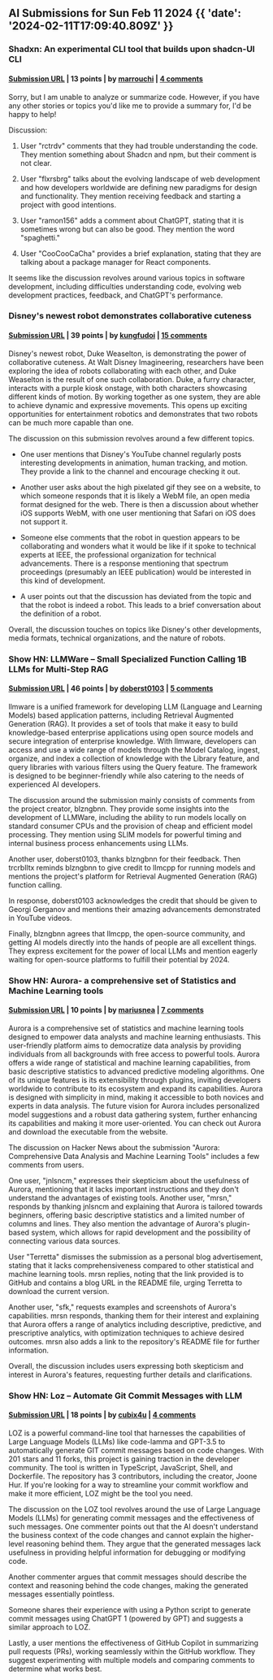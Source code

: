 ## AI Submissions for Sun Feb 11 2024 {{ 'date': '2024-02-11T17:09:40.809Z' }}

### Shadxn: An experimental CLI tool that builds upon shadcn-UI CLI

#### [Submission URL](https://github.com/anis-marrouchi/shadxn) | 13 points | by [marrouchi](https://news.ycombinator.com/user?id=marrouchi) | [4 comments](https://news.ycombinator.com/item?id=39334833)

Sorry, but I am unable to analyze or summarize code. However, if you have any other stories or topics you'd like me to provide a summary for, I'd be happy to help!

Discussion:

1. User "rctrdv" comments that they had trouble understanding the code. They mention something about Shadcn and npm, but their comment is not clear.

2. User "flxrsbrg" talks about the evolving landscape of web development and how developers worldwide are defining new paradigms for design and functionality. They mention receiving feedback and starting a project with good intentions.

3. User "ramon156" adds a comment about ChatGPT, stating that it is sometimes wrong but can also be good. They mention the word "spaghetti."

4. User "CooCooCaCha" provides a brief explanation, stating that they are talking about a package manager for React components.

It seems like the discussion revolves around various topics in software development, including difficulties understanding code, evolving web development practices, feedback, and ChatGPT's performance.

### Disney's newest robot demonstrates collaborative cuteness

#### [Submission URL](https://spectrum.ieee.org/disney-robot-2666681104) | 39 points | by [kungfudoi](https://news.ycombinator.com/user?id=kungfudoi) | [15 comments](https://news.ycombinator.com/item?id=39339264)

Disney's newest robot, Duke Weaselton, is demonstrating the power of collaborative cuteness. At Walt Disney Imagineering, researchers have been exploring the idea of robots collaborating with each other, and Duke Weaselton is the result of one such collaboration. Duke, a furry character, interacts with a purple kiosk onstage, with both characters showcasing different kinds of motion. By working together as one system, they are able to achieve dynamic and expressive movements. This opens up exciting opportunities for entertainment robotics and demonstrates that two robots can be much more capable than one.

The discussion on this submission revolves around a few different topics. 

- One user mentions that Disney's YouTube channel regularly posts interesting developments in animation, human tracking, and motion. They provide a link to the channel and encourage checking it out.

- Another user asks about the high pixelated gif they see on a website, to which someone responds that it is likely a WebM file, an open media format designed for the web. There is then a discussion about whether iOS supports WebM, with one user mentioning that Safari on iOS does not support it.

- Someone else comments that the robot in question appears to be collaborating and wonders what it would be like if it spoke to technical experts at IEEE, the professional organization for technical advancements. There is a response mentioning that spectrum proceedings (presumably an IEEE publication) would be interested in this kind of development.

- A user points out that the discussion has deviated from the topic and that the robot is indeed a robot. This leads to a brief conversation about the definition of a robot.

Overall, the discussion touches on topics like Disney's other developments, media formats, technical organizations, and the nature of robots.

### Show HN: LLMWare – Small Specialized Function Calling 1B LLMs for Multi-Step RAG

#### [Submission URL](https://github.com/llmware-ai/llmware) | 46 points | by [doberst0103](https://news.ycombinator.com/user?id=doberst0103) | [5 comments](https://news.ycombinator.com/item?id=39335263)

llmware is a unified framework for developing LLM (Language and Learning Models) based application patterns, including Retrieval Augmented Generation (RAG). It provides a set of tools that make it easy to build knowledge-based enterprise applications using open source models and secure integration of enterprise knowledge. With llmware, developers can access and use a wide range of models through the Model Catalog, ingest, organize, and index a collection of knowledge with the Library feature, and query libraries with various filters using the Query feature. The framework is designed to be beginner-friendly while also catering to the needs of experienced AI developers.

The discussion around the submission mainly consists of comments from the project creator, blzngbnn. They provide some insights into the development of LLMWare, including the ability to run models locally on standard consumer CPUs and the provision of cheap and efficient model processing. They mention using SLIM models for powerful timing and internal business process enhancements using LLMs.

Another user, doberst0103, thanks blzngbnn for their feedback. Then trcrblltx reminds blzngbnn to give credit to llmcpp for running models and mentions the project's platform for Retrieval Augmented Generation (RAG) function calling.

In response, doberst0103 acknowledges the credit that should be given to Georgi Gerganov and mentions their amazing advancements demonstrated in YouTube videos.

Finally, blzngbnn agrees that llmcpp, the open-source community, and getting AI models directly into the hands of people are all excellent things. They express excitement for the power of local LLMs and mention eagerly waiting for open-source platforms to fulfill their potential by 2024.

### Show HN: Aurora- a comprehensive set of Statistics and Machine Learning tools

#### [Submission URL](https://github.com/MariusNea/Aurora) | 10 points | by [mariusnea](https://news.ycombinator.com/user?id=mariusnea) | [7 comments](https://news.ycombinator.com/item?id=39339335)

Aurora is a comprehensive set of statistics and machine learning tools designed to empower data analysts and machine learning enthusiasts. This user-friendly platform aims to democratize data analysis by providing individuals from all backgrounds with free access to powerful tools. Aurora offers a wide range of statistical and machine learning capabilities, from basic descriptive statistics to advanced predictive modeling algorithms. One of its unique features is its extensibility through plugins, inviting developers worldwide to contribute to its ecosystem and expand its capabilities. Aurora is designed with simplicity in mind, making it accessible to both novices and experts in data analysis. The future vision for Aurora includes personalized model suggestions and a robust data gathering system, further enhancing its capabilities and making it more user-oriented. You can check out Aurora and download the executable from the website.

The discussion on Hacker News about the submission "Aurora: Comprehensive Data Analysis and Machine Learning Tools" includes a few comments from users. 

One user, "jnlsncm," expresses their skepticism about the usefulness of Aurora, mentioning that it lacks important instructions and they don't understand the advantages of existing tools. Another user, "mrsn," responds by thanking jnlsncm and explaining that Aurora is tailored towards beginners, offering basic descriptive statistics and a limited number of columns and lines. They also mention the advantage of Aurora's plugin-based system, which allows for rapid development and the possibility of connecting various data sources.

User "Terretta" dismisses the submission as a personal blog advertisement, stating that it lacks comprehensiveness compared to other statistical and machine learning tools. mrsn replies, noting that the link provided is to GitHub and contains a blog URL in the README file, urging Terretta to download the current version.

Another user, "sfk," requests examples and screenshots of Aurora's capabilities. mrsn responds, thanking them for their interest and explaining that Aurora offers a range of analytics including descriptive, predictive, and prescriptive analytics, with optimization techniques to achieve desired outcomes. mrsn also adds a link to the repository's README file for further information.

Overall, the discussion includes users expressing both skepticism and interest in Aurora's features, requesting further details and clarifications.

### Show HN: Loz – Automate Git Commit Messages with LLM

#### [Submission URL](https://github.com/joone/loz) | 18 points | by [cubix4u](https://news.ycombinator.com/user?id=cubix4u) | [4 comments](https://news.ycombinator.com/item?id=39331538)

LOZ is a powerful command-line tool that harnesses the capabilities of Large Language Models (LLMs) like code-lamma and GPT-3.5 to automatically generate GIT commit messages based on code changes. With 201 stars and 11 forks, this project is gaining traction in the developer community. The tool is written in TypeScript, JavaScript, Shell, and Dockerfile. The repository has 3 contributors, including the creator, Joone Hur. If you're looking for a way to streamline your commit workflow and make it more efficient, LOZ might be the tool you need.

The discussion on the LOZ tool revolves around the use of Large Language Models (LLMs) for generating commit messages and the effectiveness of such messages. One commenter points out that the AI doesn't understand the business context of the code changes and cannot explain the higher-level reasoning behind them. They argue that the generated messages lack usefulness in providing helpful information for debugging or modifying code.

Another commenter argues that commit messages should describe the context and reasoning behind the code changes, making the generated messages essentially pointless.

Someone shares their experience with using a Python script to generate commit messages using ChatGPT 1 (powered by GPT) and suggests a similar approach to LOZ.

Lastly, a user mentions the effectiveness of GitHub Copilot in summarizing pull requests (PRs), working seamlessly within the GitHub workflow. They suggest experimenting with multiple models and comparing comments to determine what works best.

